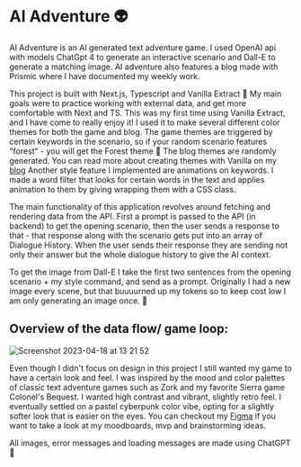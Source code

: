 
# AI Adventure :alien:

AI Adventure is an AI generated text adventure game. I used OpenAI api with models ChatGpt 4 to generate an interactive scenario and Dall-E to generate a matching image. AI adventure also features a blog made with Prismic where I have documented my weekly work.

This project is built with Next.js, Typescript and Vanilla Extract :cupcake: 
My main goals were to practice working with external data, and get more comfortable with Next and TS. This was my first time using Vanilla Extract, and I have come to really enjoy it! I used it to make several different color themes for both the game and blog. The game themes are triggered by certain keywords in the scenario, so if your random scenario features "forest" - you will get the Forest theme :herb:	The blog themes are randomly generated. You can read more about creating themes with Vanilla on my [blog](https://ai-adventure-snowy.vercel.app/blog/final-thoughts-about-vanilla-extract)
Another style feature I implemented are animations on keywords. I made a word filter that looks for certain words in the text and applies animation to them by giving wrapping them with a CSS class.

The main functionality of this application revolves around fetching and rendering data from the API. First a prompt is passed to the API (in backend) to get the opening scenario, then the user sends a response to that - that response along with the scenario gets put into an array of Dialogue History. When the user sends their response they are sending not only their answer but the whole dialogue history to give the AI context.

To get the image from Dall-E I take the first two sentences from the opening scenario + my style command, and send as a prompt. Originally I had a new image every scene, but that buuuurned up my tokens so to keep cost low I am only generating an image once. :money_mouth_face:	


## Overview of the data flow/ game loop:

![Screenshot 2023-04-18 at 13 21 52](https://user-images.githubusercontent.com/7037910/232790583-46f67af8-95e4-459f-a803-bb75974fd047.png)


Even though I didn't focus on design in this project I still wanted my game to have a certain look and feel. I was inspired by the mood and color palettes of classic text adventure games such as Zork and my favorite Sierra game Colonel's Bequest. I wanted high contrast and vibrant, slightly retro feel. I eventually settled on a pastel cyberpunk color vibe, opting for a slightly softer look that is easier on the eyes. You can checkout my [Figma](https://www.figma.com/file/WHyjthIMPEUTfBrgw4OiWn/Module-7?t=xPUJYU57TEPvrRRc-0) if you want to take a look at my moodboards, mvp and brainstorming ideas.

All images, error messages and loading messages are made using ChatGPT :tulip:	
